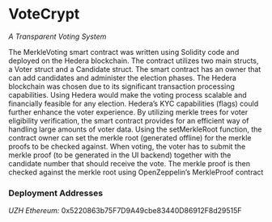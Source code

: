 # VoteCrypt
*A Transparent Voting System*


The MerkleVoting smart contract was written using Solidity code and deployed on the Hedera blockchain. The contract utilizes two main structs, a Voter struct and a Candidate struct. The smart contract has an owner that can add candidates and administer the election phases. 
The Hedera blockchain was chosen due to its significant transaction processing capabilities. Using Hedera would make the voting process scalable and financially feasible for any election. Hedera’s KYC capabilities (flags) could further enhance the voter experience. 
By utilizing merkle trees for voter eligibility verification, the smart contract provides for an efficient way of handling large amounts of voter data. Using the setMerkleRoot function, the contract owner can set the merkle root (generated offline) for the merkle proofs to be checked against. 
When voting, the voter has to submit the merkle proof (to be generated in the UI backend) together with the candidate number that should receive the vote. The merkle proof is then checked against the merkle root using OpenZeppelin’s MerkleProof contract

### Deployment Addresses
*UZH Ethereum:* 0x5220863b75F7D9A49cbe83440D86912F8d29515F
